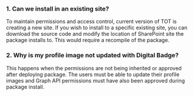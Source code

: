 ### 1. Can we install in an existing site?

 To maintain permissions and access control, current version of TOT is creating a new site. If you wish to install to a specific existing site, you can download the source code and modify the location of SharePoint site the package installs to. This would require a recompile of the package.

### 2. Why is my profile image not updated with Digital Badge?

 This happens when the permissions are not being inherited or approved after deploying package. The users must be able to update their profile images and Graph API permissions must have also been approved during package install. 
